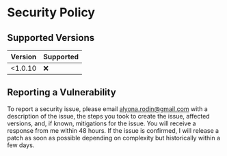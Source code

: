 # Security Policy

## Supported Versions

| Version | Supported          |
| ------- | ------------------ |
| <1.0.10  | :x:                |

## Reporting a Vulnerability
 
To report a security issue, please email alyona.rodin@gmail.com with a description of the issue, the steps you took to create the issue, 
affected versions, and, if known, mitigations for the issue. You will receive a response from me within 48 hours. If the issue is confirmed, 
I will release a patch as soon as possible depending on complexity but historically within a few days.
